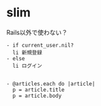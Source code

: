 # slim
Rails以外で使わない？
```slim
- if current_user.nil?
  li 新規登録
- else
  li ログイン
  

- @articles.each do |article|
  p = article.title
  p = article.body
```

